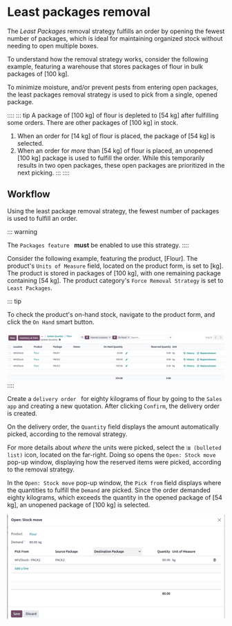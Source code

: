 # Least packages removal

The *Least Packages* removal strategy fulfills an order by opening the
fewest number of packages, which is ideal for maintaining organized
stock without needing to open multiple boxes.


To understand how the removal strategy works, consider the following
example, featuring a warehouse that stores packages of flour in bulk
packages of [100 kg].

To minimize moisture, and/or prevent pests from entering open packages,
the least packages removal strategy is used to pick from a single,
opened package.

:::: 
::: tip
A package of [100 kg] of flour is depleted to [54
kg] after fulfilling some orders. There are other packages
of [100 kg] in stock.

1.  When an order for [14 kg] of flour is placed, the
    package of [54 kg] is selected.
2.  When an order for *more* than [54 kg] of flour is
    placed, an unopened [100 kg] package is used to fulfill
    the order. While this temporarily results in two open packages,
    these open packages are prioritized in the next picking.
:::
::::

## Workflow

Using the least package removal strategy, the fewest number of packages
is used to fulfill an order.

::: warning

The
`Packages feature ` **must** be enabled to use this strategy.
::::

Consider the following example, featuring the product,
[Flour]. The product\'s `Units of
Measure` field, located on the
product form, is set to [kg]. The product is stored in
packages of [100 kg], with one remaining package containing
[54 kg]. The product category\'s `Force
Removal Strategy` is set to
`Least Packages`.


::: tip

To check the product\'s on-hand stock, navigate to the product form, and
click the `On
Hand` smart button.

![Show on-hand stock in each package.](least_packages/on-hand-flour.png)
::::

Create a
`delivery order ` for eighty kilograms of flour by going to the
`Sales app` and creating a new
quotation. After clicking `Confirm`,
the delivery order is created.

On the delivery order, the `Quantity`
field displays the amount automatically picked, according to the removal
strategy.

For more details about *where* the units were picked, select the
`⦙≣ (bulleted list)` icon, located on
the far-right. Doing so opens the `Open: Stock move` pop-up window, displaying how the reserved items were
picked, according to the removal strategy.

In the `Open: Stock move` pop-up
window, the `Pick from` field
displays where the quantities to fulfill the `Demand` are picked. Since the order demanded eighty kilograms,
which exceeds the quantity in the opened package of [54 kg],
an unopened package of [100 kg] is selected.

![Show which package was picked in the \*Pick From\* field.](least_packages/least-package.png)
